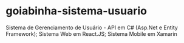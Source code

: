 # goiabinha-sistema-usuario
Sistema de Gerenciamento de Usuário - API em C# (Asp.Net e Entity Framework); Sistema Web em React.JS; Sistema Mobile em Xamarin

